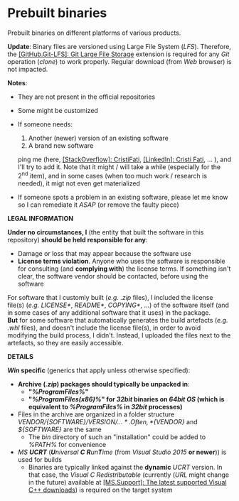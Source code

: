 Prebuilt binaries
=================

Prebuilt binaries on different platforms of various products.

**Update**: Binary files are versioned using Large File System (*LFS*). Therefore, the [\[GitHub.Git-LFS\]: Git Large File Storage](https://git-lfs.github.com) extension is required for any *Git* operation (*clone*) to work properly. Regular download (from *Web* browser) is not impacted.

**Notes**:

- They are not present in the official repositories
- Some might be customized
- If someone needs:
    1. Another (newer) version of an existing software
    2. A brand new software

    ping me (here, [\[StackOverflow\]: CristiFati](https://stackoverflow.com/users/4788546/cristifati), [\[LinkedIn\]: Cristi Fati](https://www.linkedin.com/in/cristi-fati-6942b844), ... ), and I'll try to add it. Note that it might / will take a while (especially for the 2<sup>nd</sup> item), and in some cases (when too much work / research is needed), it migt not even get materialized
- If someone spots a problem in an existing software, please let me know so I can remediate it *ASAP* (or remove the faulty piece)


**LEGAL INFORMATION**

**Under no circumstances, I** (the entity that built the software in this repository) **should be held responsible for any**:
- Damage or loss that may appear because the software use
- **License terms violation**. Anyone who uses the software is responsible for consulting (and **complying with**) the license terms. If something isn't clear, the software vendor should be contacted, before using the software

For software that I customly built (*e.g.* *.zip* files), I included the license file(s) (*e.g.* *LICENSE\**, *README\**, *COPYING\**, ...) of the software itself (and in some cases of any additional software that it uses) in the package. <br>**But** for some software that automatically generates the build artefacts (*e.g.* *.whl* files), and doesn't include the license file(s), in order to avoid modifying the build process, I didn't. Instead, I uploaded the files next to the artefacts, so they are easily accessible.


**DETAILS**

***Win* specific** (generics that apply unless otherwise specified):

- **Archive (*.zip*) packages should typically be unpacked in**:
    - **"*%ProgramFiles%*"**
    - **"*%ProgramFiles(x86)%*" for *32bit* binaries on *64bit* *OS* (which is equivalent to *%ProgramFiles%* in *32bit* processes)**
- Files in the archive are organized in a folder structure *${VENDOR}/${SOFTWARE}/${VERSION}/...*. Often, *${VENDOR}* and *${SOFTWARE}* are the same
    - The *bin* directory of such an "installation" could be added to *%PATH%* for convenience
- *MS **UCRT*** (<i><b>U</b>niversal <b>C</b> <b>R</b>un<b>T</b>ime</i> (from *Visual Studio 2015* **or newer**)) is used for builds
    - Binaries are typically linked against the **dynamic** *UCRT* version. In that case, the *Visual C Redistributable* (currently (*URL* might change in the future) available at [[MS.Support]: The latest supported Visual C++ downloads](https://support.microsoft.com/en-us/help/2977003/the-latest-supported-visual-c-downloads)) is required on the target system

